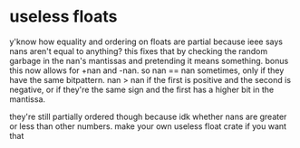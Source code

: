 # useless floats

y'know how equality and ordering on floats are partial because ieee says nans aren't equal to anything? this fixes that by checking the random garbage in the nan's mantissas and pretending it means something. bonus this now allows for +nan and -nan. so nan == nan sometimes, only if they have the same bitpattern. nan > nan if the first is positive and the second is negative, or if they're the same sign and the first has a higher bit in the mantissa.

they're still partially ordered though because idk whether nans are greater or less than other numbers. make your own useless float crate if you want that
